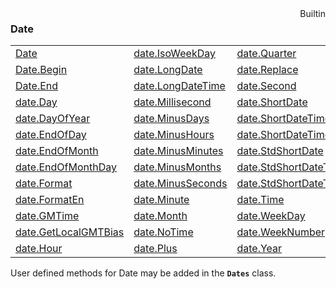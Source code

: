 <div style="float:right"><span class="builtin">Builtin</span></div>

### Date

|     |     |     |
| --- | --- | --- |
| [Date](<Date/Date.md>) | [date.IsoWeekDay](<Date/date.IsoWeekDay.md>) | [date.Quarter](<Date/date.Quarter.md>) |
| [Date.Begin](<Date/Date.Begin.md>) | [date.LongDate](<Date/date.LongDate.md>) | [date.Replace](<Date/date.Replace.md>) |
| [Date.End](<Date/Date.End.md>) | [date.LongDateTime](<Date/date.LongDateTime.md>) | [date.Second](<Date/date.Second.md>) |
| [date.Day](<Date/date.Day.md>) | [date.Millisecond](<Date/date.Millisecond.md>) | [date.ShortDate](<Date/date.ShortDate.md>) |
| [date.DayOfYear](<Date/date.DayOfYear.md>) | [date.MinusDays](<Date/date.MinusDays.md>) | [date.ShortDateTime](<Date/date.ShortDateTime.md>) |
| [date.EndOfDay](<Date/date.EndOfDay.md>) | [date.MinusHours](<Date/date.MinusHours.md>) | [date.ShortDateTimeSec](<Date/date.ShortDateTimeSec.md>) |
| [date.EndOfMonth](<Date/date.EndOfMonth.md>) | [date.MinusMinutes](<Date/date.MinusMinutes.md>) | [date.StdShortDate](<Date/date.StdShortDate.md>) |
| [date.EndOfMonthDay](<Date/date.EndOfMonthDay.md>) | [date.MinusMonths](<Date/date.MinusMonths.md>) | [date.StdShortDateTime](<Date/date.StdShortDateTime.md>) |
| [date.Format](<Date/date.Format.md>) | [date.MinusSeconds](<Date/date.MinusSeconds.md>) | [date.StdShortDateTimeSec](<Date/date.StdShortDateTimeSec.md>) |
| [date.FormatEn](<Date/date.FormatEn.md>) | [date.Minute](<Date/date.Minute.md>) | [date.Time](<Date/date.Time.md>) |
| [date.GMTime](<Date/date.GMTime.md>) | [date.Month](<Date/date.Month.md>) | [date.WeekDay](<Date/date.WeekDay.md>) |
| [date.GetLocalGMTBias](<Date/date.GetLocalGMTBias.md>) | [date.NoTime](<Date/date.NoTime.md>) | [date.WeekNumber](<Date/date.WeekNumber.md>) |
| [date.Hour](<Date/date.Hour.md>) | [date.Plus](<Date/date.Plus.md>) | [date.Year](<Date/date.Year.md>) |



User defined methods for Date may be added in the **`Dates`** class.